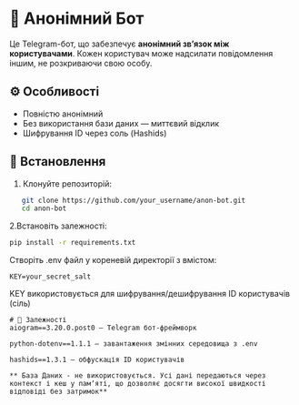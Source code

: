  
# 🤖 Анонімний Бот

Це Telegram-бот, що забезпечує **анонімний зв’язок між користувачами**. Кожен користувач може надсилати повідомлення іншим, не розкриваючи свою особу.
## ⚙️ Особливості

- Повністю анонімний
- Без використання бази даних — миттєвий відклик
- Шифрування ID через соль (Hashids)


## 🔧 Встановлення

1. Клонуйте репозиторій:
```bash
   git clone https://github.com/your_username/anon-bot.git
   cd anon-bot
```
2.Встановіть залежності:
```bash
pip install -r requirements.txt
```
Створіть .env файл у кореневій директорії з вмістом:
```env
KEY=your_secret_salt
```
KEY використовується для шифрування/дешифрування ID користувачів (сіль)
```
# 🧱 Залежності
aiogram==3.20.0.post0 — Telegram бот-фреймворк

python-dotenv==1.1.1 — завантаження змінних середовища з .env

hashids==1.3.1 — обфускація ID користувачів

** База Даних - не використовується. Усі дані передаються через контекст і кеш у памʼяті, що дозволяє досягти високої швидкості відповіді без затримок**